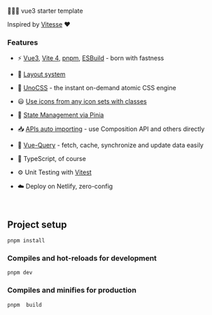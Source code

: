 🚀🚀🚀 vue3 starter template

Inspired by [Vitesse](https://github.com/antfu/vitesse) ❤

### Features

- ⚡️ [Vue3](https://vuejs.org/), [Vite 4](https://github.com/vitejs/vite), [pnpm](https://pnpm.io/), [ESBuild](https://github.com/evanw/esbuild) - born with fastness

- 📑 [Layout system](./src/layouts)

- 🎨 [UnoCSS](https://github.com/antfu/unocss) - the instant on-demand atomic CSS engine
- 😃 [Use icons from any icon sets with classes](https://github.com/antfu/unocss/tree/main/packages/preset-icons)

- 🍍 [State Management via Pinia](https://github.com/vuejs/pinia)

- 📥 [APIs auto importing](https://github.com/antfu/unplugin-auto-import) - use Composition API and others directly

<!-- - 🖨 Static-site generation (SSG) via [vite-ssg](https://github.com/antfu/vite-ssg) -->
- 🤖 [Vue-Query](https://github.com/TanStack/query) - fetch, cache, synchronize and update data easily

- 🦾 TypeScript, of course

- ⚙️ Unit Testing with [Vitest](https://github.com/vitest-dev/vitest)

- ☁️ Deploy on Netlify, zero-config

<br>

## Project setup

```
pnpm install
```

### Compiles and hot-reloads for development

```
pnpm dev
```

### Compiles and minifies for production

```
pnpm  build
```

